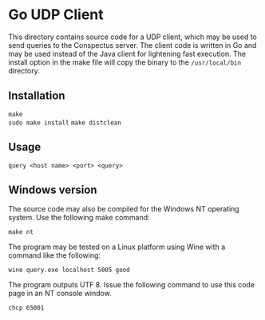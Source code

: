 # Go UDP Client

This directory contains source code for a UDP client, which may be
used to send queries to the Conspectus server. The client code is
written in Go and may be used instead of the Java client for
lightening fast execution. The install option in the make file will
copy the binary to the `/usr/local/bin` directory.

## Installation

  `make`  
  `sudo make install`
  `make distclean`

## Usage
 
  `query <host name> <port> <query>`

## Windows version

The source code may also be compiled for the Windows NT operating
system. Use the following make command:

  `make nt`

The program may be tested on a Linux platform using Wine with a
command like the following:

  `wine query.exe localhost 5005 good`

The program outputs UTF 8. Issue the following command to use this
code page in an NT console window.

  `chcp 65001`
